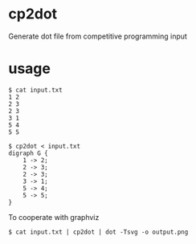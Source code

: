 # cp2dot
Generate dot file from competitive programming input

# usage

```terminal
$ cat input.txt
1 2
2 3
2 3
3 1
5 4
5 5

$ cp2dot < input.txt
digraph G {
    1 -> 2;
    2 -> 3;
    2 -> 3;
    3 -> 1;
    5 -> 4;
    5 -> 5;
}
```

To cooperate with graphviz

```
$ cat input.txt | cp2dot | dot -Tsvg -o output.png
```